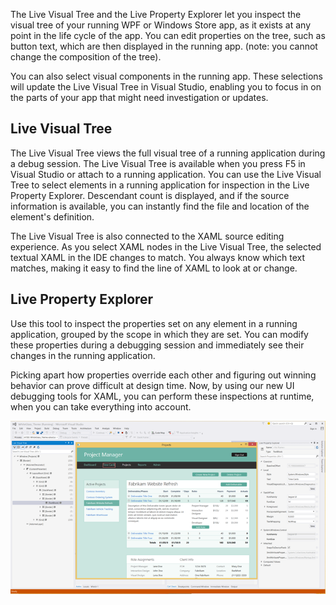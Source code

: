 <properties
    pageTitle="XAML Tooling"
    description="The Live Visual Tree and Live Property Explorer for XAML (Windows Presentation Foundation and Windows Store apps) make it easier to fine-tune an application's UI, and avoids repeated compile-and-run iterations."
    slug="xamltooling"
    order="300"    
    keywords="visual studio, vs2015, vs, visualstudio, windows, windows 10, XAML"
/>

The Live Visual Tree and the Live Property Explorer let you inspect the visual tree of your running WPF or Windows Store app, as it exists at any point in the life cycle of the app. You can edit properties on the tree, such as button text, which are then displayed in the running app. (note: you cannot change the composition of the tree).

You can also select visual components in the running app. These selections will update the Live Visual Tree in Visual Studio, enabling you to focus in on the parts of your app that might need investigation or updates.


## Live Visual Tree

The Live Visual Tree views the full visual tree of a running application during a debug session. The Live Visual Tree is available when you press F5 in Visual Studio or attach to a running application. You can use the Live Visual Tree to select elements in a running application for inspection in the Live Property Explorer. Descendant count is displayed, and if the source information is available, you can instantly find the file and location of the element's definition.

The Live Visual Tree is also connected to the XAML source editing experience. As you select XAML nodes in the Live Visual Tree, the selected textual XAML in the IDE changes to match. You always know which text matches, making it easy to find the line of XAML to look at or change.

## Live Property Explorer

Use this tool to inspect the properties set on any element in a running application, grouped by the scope in which they are set. You can modify these properties during a debugging session and immediately see their changes in the running application.

Picking apart how properties override each other and figuring out winning behavior can prove difficult at design time. Now, by using our new UI debugging tools for XAML, you can perform these inspections at runtime, when you can take everything into account. 

![UI Debugging Tools for XAML](_assets/dd_LiveXAML.png)






<Image>
